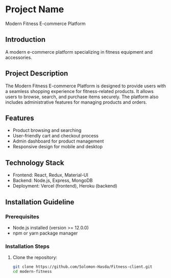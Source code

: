 # Project Name

Modern Fitness E-commerce Platform

## Introduction

A modern e-commerce platform specializing in fitness equipment and accessories.

## Project Description

The Modern Fitness E-commerce Platform is designed to provide users with a seamless shopping experience for fitness-related products. It allows users to browse, search, and purchase items securely. The platform also includes administrative features for managing products and orders.

## Features

- Product browsing and searching
- User-friendly cart and checkout process
- Admin dashboard for product management
- Responsive design for mobile and desktop

## Technology Stack

- Frontend: React, Redux, Material-UI
- Backend: Node.js, Express, MongoDB
- Deployment: Vercel (frontend), Heroku (backend)

## Installation Guideline

### Prerequisites

- Node.js installed (version >= 12.0.0)
- npm or yarn package manager

### Installation Steps

1. Clone the repository:
   ```bash
   git clone https://github.com/Solomon-Hasda/Fitness-client.git
   cd modern-fitness
